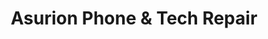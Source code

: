 ---
title: "Asurion Phone & Tech Repair"
url: /coppell/asurion-phone-and-tech-repair/
shop: mobile phone
---